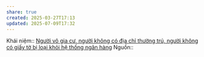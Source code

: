 ```yaml
---
share: true
created: 2025-03-27T17:13
updated: 2025-07-09T17:32
---
```

Khái niệm:: 
[Người vô gia cư, người không có địa chỉ thường trú, người không có giấy tờ bị loại khỏi hệ thống ngân hàng](../../../../../Ph%C3%A1t%20tri%E1%BB%83n%20b%E1%BB%81n%20v%E1%BB%AFng.%20C%C3%A1c%20n%E1%BB%81n%20kinh%20t%E1%BA%BF%20thay%20th%E1%BA%BF/Th%E1%BB%B1c%20tr%E1%BA%A1ng/Ng%C6%B0%E1%BB%9Di%20ngh%C3%A8o/Ng%C6%B0%E1%BB%9Di%20v%C3%B4%20gia%20c%C6%B0,%20ng%C6%B0%E1%BB%9Di%20kh%C3%B4ng%20c%C3%B3%20%C4%91%E1%BB%8Ba%20ch%E1%BB%89%20th%C6%B0%E1%BB%9Dng%20tr%C3%BA,%20ng%C6%B0%E1%BB%9Di%20kh%C3%B4ng%20c%C3%B3%20gi%E1%BA%A5y%20t%E1%BB%9D%20b%E1%BB%8B%20lo%E1%BA%A1i%20kh%E1%BB%8Fi%20h%E1%BB%87%20th%E1%BB%91ng%20ng%C3%A2n%20h%C3%A0ng.md)
Nguồn:: 
